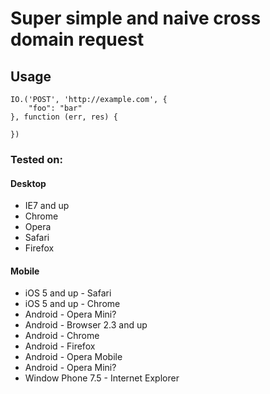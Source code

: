 # Super simple and naive cross domain request

## Usage
```
IO.('POST', 'http://example.com', {
    "foo": "bar"
}, function (err, res) {
    
})
```

### Tested on:

#### Desktop
 * IE7 and up
 * Chrome
 * Opera
 * Safari
 * Firefox

#### Mobile
 * iOS 5 and up - Safari
 * iOS 5 and up - Chrome
 * Android - Opera Mini?
 * Android - Browser 2.3 and up
 * Android - Chrome 
 * Android - Firefox
 * Android - Opera Mobile
 * Android - Opera Mini?
 * Window Phone 7.5 - Internet Explorer
 
 